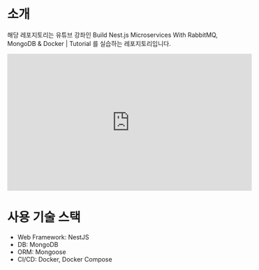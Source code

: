 # 소개

해당 레포지토리는 유튜브 강좌인 Build Nest.js Microservices With RabbitMQ, MongoDB & Docker | Tutorial 를 실습하는 레포지토리입니다.

<iframe width="560" height="315" src="https://www.youtube.com/embed/yuVVKB0EaOQ" title="YouTube video player" frameborder="0" allow="accelerometer; autoplay; clipboard-write; encrypted-media; gyroscope; picture-in-picture" allowfullscreen></iframe>

# 사용 기술 스택

- Web Framework: NestJS
- DB: MongoDB
- ORM: Mongoose
- CI/CD: Docker, Docker Compose
